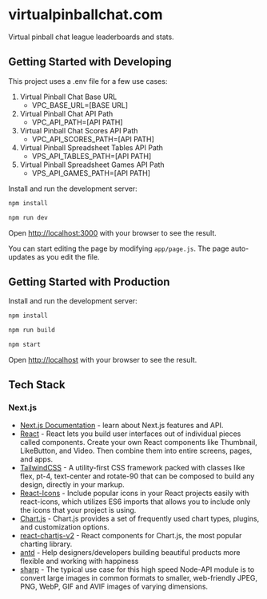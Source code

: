 # virtualpinballchat.com

Virtual pinball chat league leaderboards and stats.

## Getting Started with Developing

This project uses a .env file for a few use cases:

1. Virtual Pinball Chat Base URL
    * VPC_BASE_URL=[BASE URL]
1. Virtual Pinball Chat API Path
    * VPC_API_PATH=[API PATH]
1. Virtual Pinball Chat Scores API Path
    * VPC_API_SCORES_PATH=[API PATH]
1. Virtual Pinball Spreadsheet Tables API Path
    * VPS_API_TABLES_PATH=[API PATH]
1. Virtual Pinball Spreadsheet Games API Path
    * VPS_API_GAMES_PATH=[API PATH]

Install and run the development server:

```bash
npm install
```

```bash
npm run dev
```

Open [http://localhost:3000](http://localhost:8080) with your browser to see the result.

You can start editing the page by modifying `app/page.js`. The page auto-updates as you edit the file.

## Getting Started with Production

Install and run the development server:

```bash
npm install
```

```bash
npm run build
```

```bash
npm start
```

Open [http://localhost](http://localhost) with your browser to see the result.

## Tech Stack

### Next.js

* [Next.js Documentation](https://nextjs.org/docs) - learn about Next.js features and API.
* [React](https://react.dev/) - React lets you build user interfaces out of individual pieces called components. Create your own React components like Thumbnail, LikeButton, and Video. Then combine them into entire screens, pages, and apps.
* [TailwindCSS](https://v2.tailwindcss.com/docs) - A utility-first CSS framework packed with classes like flex, pt-4, text-center and rotate-90 that can be composed to build any design, directly in your markup.
* [React-Icons](https://react-icons.github.io/react-icons/) - Include popular icons in your React projects easily with react-icons, which utilizes ES6 imports that allows you to include only the icons that your project is using.
* [Chart.js](https://www.chartjs.org/docs/latest/) - Chart.js provides a set of frequently used chart types, plugins, and customization options.
* [react-chartjs-v2](https://github.com/reactchartjs/react-chartjs-2) - React components for Chart.js, the most popular charting library.
* [antd](https://ant.design/docs/spec/introduce) - Help designers/developers building beautiful products more flexible and working with happiness
* [sharp](https://github.com/lovell/sharp) - The typical use case for this high speed Node-API module is to convert large images in common formats to smaller, web-friendly JPEG, PNG, WebP, GIF and AVIF images of varying dimensions.
